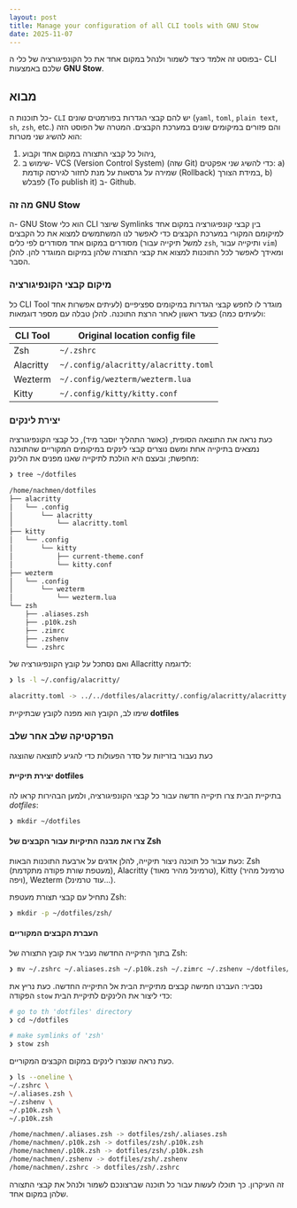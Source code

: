 ```yaml
---
layout: post
title: Manage your configuration of all CLI tools with GNU Stow
date: 2025-11-07
---
```

בפוסט זה אלמד כיצד לשמור ולנהל במקום אחד את כל הקונפיגורציה של כלי ה- CLI שלכם
באמצעות **GNU Stow**.

## מבוא

כל תוכנות ה- `CLI` יש להם קבצי הגדרות בפורמטים שונים (`yaml`, `toml`,
`plain text`, ``sh``, `zsh`, etc.) והם פזורים במיקומים שונים במערכת הקבצים.
המטרה של הפוסט הזה הוא להשיג שני מטרות:

1. ניהול כל קבצי התצורה במקום אחד וקבוע,
2. שימוש ב- VCS (Version Control System) (שזה Git) כדי להשיג שני אפקטים:
  a) שמירה על גרסאות על מנת לחזור לגירסה קודמת (Rollback) במידת הצורך,
  b) לפבלש (To publish it) ב- Github.

### מה זה GNU Stow

ה- GNU Stow הוא כלי CLI שיוצר Symlinks בין קבצי קונפיגורציה במקום אחד למיקומם
המקורי במערכת הקבצים כדי לאפשר לנו המשתמשים למצוא את כל הקבצים מסודרים במקום
אחד מסודרים לפי כלים (למשל תיקייה עבור `zsh`, ותיקייה עבור `vim`)  ומאידך
לאפשר לכל התוכנות למצוא את קבצי התצורה שלהן במיקום המוגדר להן. להלן הסבר.

### מיקום קבצי הקונפיגורציה

כל CLI Tool מוגדר לו לחפש קבצי הגדרות במיקומים ספציפיים (לעיתים אפשרות אחד
ולעיתים כמה) כצעד ראשון לאחר הרצת התוכנה. להלן טבלה עם מספר דוגמאות:

| CLI Tool  | Original location config file        |
| --------- | ------------------------------------ |
| Zsh       | `~/.zshrc`                           |
| Alacritty | `~/.config/alacritty/alacritty.toml` |
| Wezterm   | `~/.config/wezterm/wezterm.lua`      |
| Kitty     | `~/.config/kitty/kitty.conf`         |

### יצירת לינקים

כעת נראה את התוצאה הסופית, (כאשר התהליך יוסבר מיד), כל קבצי הקונפיגורציה
נמצאים בתיקייה אחת ומשם נוצרים קבצי לינקים במיקומים המקוריים שהתוכנה מחפשת;
ובעצם היא הולכת לתיקייה שאנו מפנים את הלינק:

```sh
❯ tree ~/dotfiles

/home/nachmen/dotfiles
├── alacritty
│   └── .config
│       └── alacritty
│           └── alacritty.toml
├── kitty
│   └── .config
│       └── kitty
│           ├── current-theme.conf
│           └── kitty.conf
├── wezterm
│   └── .config
│       └── wezterm
│           └── wezterm.lua
└── zsh
    ├── .aliases.zsh
    ├── .p10k.zsh
    ├── .zimrc
    ├── .zshenv
    └── .zshrc
```

ואם נסתכל על קובץ הקונפיגורציה של Allacritty לדוגמה:

```sh
❯ ls -l ~/.config/alacritty/

alacritty.toml -> ../../dotfiles/alacritty/.config/alacritty/alacritty.toml
```

שימו לב, הקובץ הוא מפנה לקובץ שבתיקיית **dotfiles**

### הפרקטיקה שלב אחר שלב

כעת נעבור בזריזות על סדר הפעולות כדי להגיע לתוצאה שהוצגה

#### יצירת תיקיית **dotfiles**

בתיקיית הבית צרו תיקייה חדשה עבור כל קבצי הקונפיגורציה, ולמען הבהירות
קראו לה *dotfiles*:

```sh
❯ mkdir ~/dotfiles
```

#### צרו את מבנה התיקיות עבור הקבצים של Zsh

כעת עבור כל תוכנה ניצור תיקייה, להלן אדגים על ארבעת התוכנות הבאות:
Zsh (מעטפת שורת פקודה מתקדמת), Alacritty (טרמינל מהיר מאוד),
Kitty (טרמינל מהיר ויפה), Wezterm (עוד טרמינל...).

נתחיל עם קבצי תצורת מעטפת Zsh:

```sh
❯ mkdir -p ~/dotfiles/zsh/
```

#### העברת הקבצים המקוריים

בתוך התיקייה החדשה נעביר את קובץ התצורה של Zsh:

```sh
❯ mv ~/.zshrc ~/.aliases.zsh ~/.p10k.zsh ~/.zimrc ~/.zshenv ~/dotfiles/zsh
```

נסביר: העברנו חמישה קבצים מתיקיית הבית אל התיקייה החדשה. כעת נריץ את
הפקודה `stow` כדי ליצור את הלינקים לתיקיית הבית:

```sh
# go to th 'dotfiles' directory
❯ cd ~/dotfiles

# make symlinks of 'zsh'
❯ stow zsh
```

כעת נראה שנוצרו לינקים במקום הקבצים המקוריים.

```sh
❯ ls --oneline \
~/.zshrc \
~/.aliases.zsh \
~/.zshenv \
~/.p10k.zsh \
~/.p10k.zsh

/home/nachmen/.aliases.zsh -> dotfiles/zsh/.aliases.zsh
/home/nachmen/.p10k.zsh -> dotfiles/zsh/.p10k.zsh
/home/nachmen/.p10k.zsh -> dotfiles/zsh/.p10k.zsh
/home/nachmen/.zshenv -> dotfiles/zsh/.zshenv
/home/nachmen/.zshrc -> dotfiles/zsh/.zshrc
```

זה העיקרון. כך תוכלו לעשות עבור כל תוכנה שברצונכם לשמור ולנהל את קבצי
התצורה שלהן במקום אחד.
